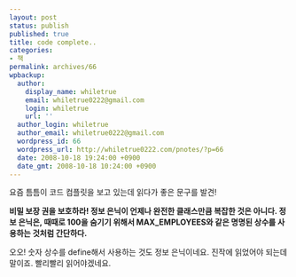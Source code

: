 ```yaml
---
layout: post
status: publish
published: true
title: code complete..
categories:
- 책
permalink: archives/66
wpbackup:
  author:
    display_name: whiletrue
    email: whiletrue0222@gmail.com
    login: whiletrue
    url: ''
  author_login: whiletrue
  author_email: whiletrue0222@gmail.com
  wordpress_id: 66
  wordpress_url: http://whiletrue0222.com/pnotes/?p=66
  date: 2008-10-18 19:24:00 +0900
  date_gmt: 2008-10-18 10:24:00 +0900
---
```


요즘 틈틈이 코드 컴플릿을 보고 있는데 읽다가 좋은 문구를 발견!

**비밀 보장 권을 보호하라! 정보 은닉이 언제나 완전한 클래스만큼 복잡한 것은 아니다.
정보 은닉은, 때때로 100을 숨기기 위해서 MAX_EMPLOYEES와 같은 명명된 상수를
사용하는 것처럼 간단하다.**

오오! 숫자 상수를 define해서 사용하는 것도 정보 은닉이네요.
진작에 읽었어야 되는데 말이죠.
빨리빨리 읽어야겠네요.
